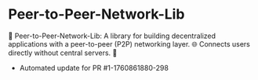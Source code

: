 # Peer-to-Peer-Network-Lib
🤝 Peer-to-Peer-Network-Lib: A library for building decentralized applications with a peer-to-peer (P2P) networking layer. 🌐 Connects users directly without central servers. 🔗


- Automated update for PR #1-1760861880-298